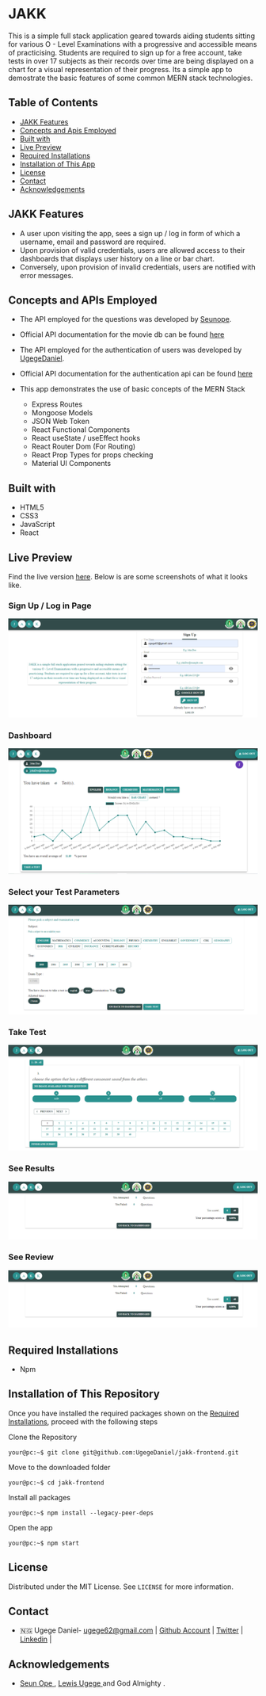 # JAKK

This is a simple full stack application geared towards aiding students sitting for various O - Level Examinations with a progressive and accessible means of practicising. Students are required to sign up for a free account, take tests in over 17 subjects as their records over time are being displayed on a chart for a visual representation of their progress. Its a simple app to demostrate the basic features of some common MERN stack technologies.
## Table of Contents

- [JAKK Features](#movie-features)
- [Concepts and Apis Employed](#concepts-and-apis-employed)
- [Built with](#built-with)
- [Live Preview](#live-preview)
- [Required Installations](#required-installations)
- [Installation of This App](#instalation)
- [License](#license)
- [Contact](#contact)
- [Acknowledgements](#acknowledgements)

<!-- JAKK features -->

## JAKK Features

- A user upon visiting the app, sees a sign up / log in form of which a username, email and password are required.
- Upon provision of valid credentials, users are allowed access to their dashboards that displays user history on a line or bar chart.
- Conversely, upon provision of invalid credentials, users are notified with error messages.

<!-- concepts and apis employed -->

## Concepts and APIs Employed

- The API employed for the questions was developed by [Seunope](https://github.com/Seunope).
- Official API documentation for the movie db can be found [here](https://github.com/Seunope/aloc-endpoints)
- The API employed for the authentication of users was developed by [UgegeDaniel](https://github.com/UgegeDaniel).
- Official API documentation for the authentication api can be found [here](https://github.com/UgegeDaniel/jakk-backend)

- This app demonstrates the use of basic concepts of the MERN Stack 
  - Express Routes
  - Mongoose Models 
  - JSON Web Token
  - React Functional Components
  - React useState / useEffect hooks
  - React Router Dom (For Routing)
  - React Prop Types for props checking 
  - Material UI Components 

<!-- BUILT wITH -->

## Built with

- HTML5
- CSS3
- JavaScript
- React

<!-- LIVE PREVIEW -->

## Live Preview

Find the live version [here](https://jakk-frontend.pages.dev/).
Below is are some screenshots of what it looks like.
<h3>Sign Up / Log in Page</h3>
<img src="https://github.com/UgegeDaniel/jakk-frontend/blob/main/jakk-preview/jakk.png" alt=""/>
<h3>Dashboard</h3>
<img src="https://github.com/UgegeDaniel/jakk-frontend/blob/main/jakk-preview/Screenshot%20(7).png" alt=""/>
<h3>Select your Test Parameters</h3>
<img src="https://github.com/UgegeDaniel/jakk-frontend/blob/main/jakk-preview/Screenshot%20(9).png" alt=""/>
<h3>Take Test</h3>
<img src="https://github.com/UgegeDaniel/jakk-frontend/blob/main/jakk-preview/Screenshot%20(10).png" alt=""/>
<h3>See Results</h3>
<img src="https://github.com/UgegeDaniel/jakk-frontend/blob/main/jakk-preview/Screenshot%20(11).png" alt=""/>
<h3>See Review</h3>
<img src="https://github.com/UgegeDaniel/jakk-frontend/blob/main/jakk-preview/Screenshot%20(11).png" alt=""/>

<!-- REQUIRED INSTALLATION -->

## Required Installations

- Npm

<!-- INSTALLATION -->

## Installation of This Repository

Once you have installed the required packages shown on the [Required Installations](#required-installations), proceed with the following steps

Clone the Repository

```Shell
your@pc:~$ git clone git@github.com:UgegeDaniel/jakk-frontend.git
```

Move to the downloaded folder

```Shell
your@pc:~$ cd jakk-frontend
```

Install all packages

```Shell
your@pc:~$ npm install --legacy-peer-deps
```

Open the app

```Shell
your@pc:~$ npm start
```

## License

Distributed under the MIT License. See `LICENSE` for more information.

<!-- CONTACT -->

## Contact

- 🇳🇬 Ugege Daniel- ugege62@gmail.com | [Github Account](https://github.com/UgegeDaniel) | [Twitter](https://twitter.com/@Ugege_daniel) | [Linkedin](https://linkedin.com/in/ugege-daniel) | 

## Acknowledgements

- <a href="https://github.com/Seunope"> Seun Ope </a> , <a href="https://github.com/frankly034"> Lewis Ugege </a>and God Almighty .
